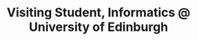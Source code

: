 ---
layout: page
title: Visiting Student, Informatics @ University of Edinburgh
description: 
course: Reinforcement Learning, Game Theory, Robot Learning and Sensorimotor Control
img: /assets/img/uoe.png
timespan: Aug, 2017 - Jul, 2021
---